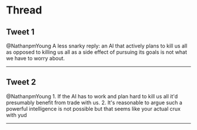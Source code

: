 # Thread

## Tweet 1

@NathanpmYoung A less snarky reply: an AI that actively plans to kill us all as opposed to killing us all as a side effect of pursuing its goals is not what we have to worry about.

---

## Tweet 2

@NathanpmYoung 1. If the AI has to work and plan hard to kill us all it'd presumably benefit from trade with us. 2. It's reasonable to argue such a powerful intelligence is not possible but that seems like your actual crux with yud

---

